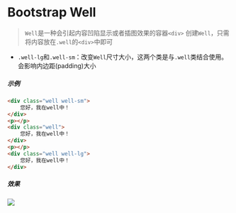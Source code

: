 # Bootstrap Well

> `Well`是一种会引起内容凹陷显示或者插图效果的容器`<div>`
> 创建`Well`，只需将内容放在`.well`的`<div>`中即可

* `.well-lg`和`.well-sm`：改变`Well`尺寸大小，这两个类是与`.well`类结合使用。会影响内边距(padding)大小

##### 示例
```html
<div class="well well-sm">
    您好，我在well中！
</div>
<p></p>
<div class="well">
    您好，我在well中！
</div>
<p></p>
<div class="well well-lg">
    您好，我在well中！
</div>
```
##### 效果
![](https://i.imgur.com/G1g7Esh.png)
<!--<img src="example_image/well.png" alt="Well效果">-->
